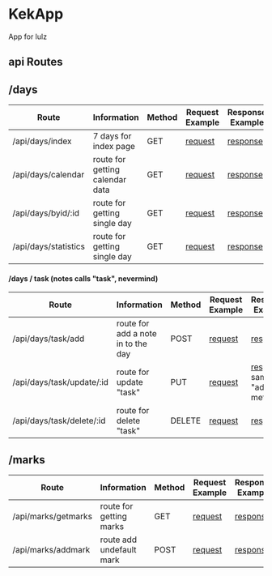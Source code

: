 # KekApp
App for lulz

## api Routes

## /days
| Route | Information | Method | Request Example | Response Example |
| - | - | - | - | - |
|  /api/days/index  | 7 days for index page | GET | [request](https://gist.github.com/Aloving/9234878ee1088d91485f7d18f5d4e8b9) | [response](https://gist.github.com/Aloving/4e6fd5b572b9958b0853d3f94c852dd2) |
| /api/days/calendar | route for getting calendar data | GET | [request](https://gist.github.com/Aloving/41839991e5c71646249727622ec0db0f) | [response](https://gist.github.com/Aloving/560efcd324aaa311ef3e9606885f6e1e) |
| /api/days/byid/:id | route for getting single day | GET | [request](https://gist.github.com/Aloving/36e48d762d0836b062013514c96e4a63) | [response](https://gist.github.com/Aloving/88e032796ee72be9995b3dba8e00aaf0) |
| /api/days/statistics | route for getting single day | GET | [request](https://gist.github.com/Aloving/73e0971074cae7a4305093be948b2cdb) | [response](https://gist.github.com/Aloving/68072fedb48369bfd5d323b817ebd8f6) |
#### /days / task (notes calls "task", nevermind)
| Route | Information | Method | Request Example | Response Example |
| - | - | - | - | - |
| /api/days/task/add | route for add a note in to the day | POST | [request](https://gist.github.com/Aloving/1085f9d48373c29dc74397c74e8e274e) |  [response](https://gist.github.com/Aloving/55612f93bcd5d86cfb89e1cdc44ee57a) |
| /api/days/task/update/:id | route for update "task" | PUT | [request](https://gist.github.com/Aloving/f0f85e62dcbc6611aeeaaa7d21bdc12a) | [response](https://gist.github.com/Aloving/1085f9d48373c29dc74397c74e8e274e) same like "add method" |
| /api/days/task/delete/:id | route for delete "task" | DELETE | [request](https://gist.github.com/Aloving/2fbcfbbc11ecba263d33be278add3e48) | [response](https://gist.github.com/Aloving/ea82ce3fe6e0254d2c38d04966af277b) |
## /marks
| Route | Information | Method | Request Example | Response Example |
| - | - | - | - | - |
|  /api/marks/getmarks  | route for getting marks | GET | [request](https://gist.github.com/Aloving/143c64c1fa2bad919c51cd3f808cece6) | [response](https://gist.github.com/Aloving/fb4959600cc749e55b096e4178e2fcf8) |
| /api/marks/addmark | route add undefault mark | POST | [request](https://gist.github.com/Aloving/b8cada6ab8a05577875b3d9365f9256a) | [response](https://gist.github.com/Aloving/https://gist.github.com/Aloving/3adee92e1c40d19f91e94af3a417a09a) |